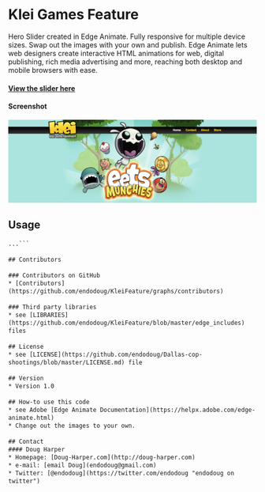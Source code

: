 Klei Games Feature
===========

Hero Slider created in Edge Animate.  Fully responsive for multiple device sizes. Swap out the images with your own and publish. Edge Animate lets web designers create interactive HTML animations for web, digital publishing, rich media advertising and more, reaching both desktop and mobile browsers with ease.

#### [View the slider here](http://endodoug.github.io/KleiFeature)

#### Screenshot
![Screenshot software](https://github.com/endodoug/KleiFeature/blob/master/images/Poster.png "screenshot software")

## Usage
```$ git clone https://github.com/endodoug/KleiFeature
...```

## Contributors

### Contributors on GitHub
* [Contributors](https://github.com/endodoug/KleiFeature/graphs/contributors)

### Third party libraries
* see [LIBRARIES](https://github.com/endodoug/KleiFeature/blob/master/edge_includes) files

## License 
* see [LICENSE](https://github.com/endodoug/Dallas-cop-shootings/blob/master/LICENSE.md) file

## Version 
* Version 1.0

## How-to use this code
* see Adobe [Edge Animate Documentation](https://helpx.adobe.com/edge-animate.html)
* Change out the images to your own.

## Contact
#### Doug Harper
* Homepage: [Doug-Harper.com](http://doug-harper.com)
* e-mail: [email Doug](endodoug@gmail.com)
* Twitter: [@endodoug](https://twitter.com/endodoug "endodoug on twitter")


